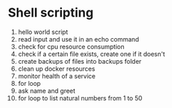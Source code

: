 # Shell scripting

1. hello world script
2. read input and use it in an echo command
3. check for cpu resource consumption
4. check if a certain file exists, create one if it doesn't
5. create backups of files into backups folder
6. clean up docker resources
7. monitor health of a service
8. for loop
9. ask name and greet
10. for loop to list natural numbers from 1 to 50
